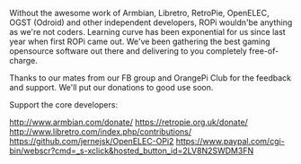 Without the awesome work of Armbian, Libretro, RetroPie, OpenELEC, OGST (Odroid) and other independent developers, ROPi wouldn'be anything as we're not coders. Learning curve has been exponential for us since last year when first ROPi came out. We've been gathering the best gaming opensource software out there and delivering to you completely free-of-charge. 

Thanks to our mates from our FB group and OrangePi Club for the feedback and support. We'll put our donations to good use soon. 

Support the core developers:

http://www.armbian.com/donate/
https://retropie.org.uk/donate/
http://www.libretro.com/index.php/contributions/
https://github.com/jernejsk/OpenELEC-OPi2
https://www.paypal.com/cgi-bin/webscr?cmd=_s-xclick&hosted_button_id=2LV8N2SWDM3FN



